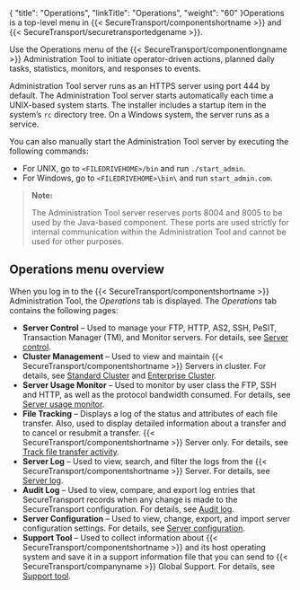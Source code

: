 {
    "title": "Operations",
    "linkTitle": "Operations",
    "weight": "60"
}Operations is a top-level menu in {{< SecureTransport/componentshortname  >}} and {{< SecureTransport/securetransportedgename  >}}.

Use the Operations menu of the {{< SecureTransport/componentlongname  >}} Administration Tool to initiate operator-driven actions, planned daily tasks, statistics, monitors, and responses to events.

Administration Tool server runs as an HTTPS server using port 444 by default. The Administration Tool server starts automatically each time a UNIX-based system starts. The installer includes a startup item in the system’s `rc` directory tree. On a Windows system, the server runs as a service.

You can also manually start the Administration Tool server by executing the following commands:

-   For UNIX, go to `<FILEDRIVEHOME>/bin` and run `./start_admin`.
-   For Windows, go to `<FILEDRIVEHOME>\bin\` and run `start_admin.com`.

> **Note:**
>
> The Administration Tool server reserves ports 8004 and 8005 to be used by the Java-based component. These ports are used strictly for internal communication within the Administration Tool and cannot be used for other purposes.

## Operations menu overview

When you log in to the {{< SecureTransport/componentshortname  >}} Administration Tool, the *Operations* tab is displayed. The *Operations* tab contains the following pages:

-   **Server Control** – Used to manage your FTP, HTTP, AS2, SSH, PeSIT, Transaction Manager (TM), and Monitor servers. For details, see <a href="extended_server_control" class="MCXref xref">Server control</a>.
-   **Cluster Management** – Used to view and maintain {{< SecureTransport/componentshortname >}} Servers in cluster. For details, see <a href="../c_st_standardclustering#Standard_Clustering_3967700027_1013811" class="MCXref xref">Standard Cluster</a> and <a href="../c_st_largeenterpriseclustering#Large_Enterprise_Clustering_2746683174_1079954" class="MCXref xref">Enterprise Cluster</a>.
-   **Server Usage Monitor** – Used to monitor by user class the FTP, SSH and HTTP, as well as the protocol bandwidth consumed. For details, see <a href="c_st_monitorserverusage#ServerMenu_1832073003_1119819" class="MCXref xref">Server usage monitor</a>.
-   **File Tracking** – Displays a log of the status and attributes of each file transfer. Also, used to display detailed information about a transfer and to cancel or resubmit a transfer. {{< SecureTransport/componentshortname >}} Server only. For details, see <a href="c_st_filetransfertracking#ServerMenu_1832073003_1043287" class="MCXref xref">Track file transfer activity</a>.
-   **Server Log** – Used to view, search, and filter the logs from the {{< SecureTransport/componentshortname >}} Server. For details, see <a href="t_st_serverlog#ServerMenu_1832073003_1052443" class="MCXref xref">Server log</a>.
-   **Audit Log** – Used to view, compare, and export log entries that SecureTransport records when any change is made to the SecureTransport configuration. For details, see <a href="t_st_auditlog#top" class="MCXref xref">Audit log</a>.
-   **Server Configuration** – Used to view, change, export, and import server configuration settings. For details, see <a href="c_st_serverconfiguration#ServerMenu_1832073003_1107076" class="MCXref xref">Server configuration</a>.
-   **Support Tool** – Used to collect information about {{< SecureTransport/componentshortname >}} and its host operating system and save it in a support information file that you can send to {{< SecureTransport/companyname >}} Global Support. For details, see <a href="c_st_supporttool#top" class="MCXref xref">Support tool</a>.
